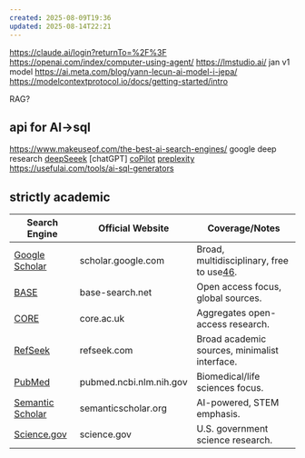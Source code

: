 ```yaml
---
created: 2025-08-09T19:36
updated: 2025-08-14T22:21
---
```

https://claude.ai/login?returnTo=%2F%3F
https://openai.com/index/computer-using-agent/
https://lmstudio.ai/
jan v1 model
https://ai.meta.com/blog/yann-lecun-ai-model-i-jepa/
https://modelcontextprotocol.io/docs/getting-started/intro

RAG?

## api for AI->sql
https://www.makeuseof.com/the-best-ai-search-engines/
google deep research
[deepSeeek](https://www.deepseek.com/en)
[chatGPT]
[coPilot]()
[preplexity](https://www.perplexity.ai/) 
https://usefulai.com/tools/ai-sql-generators

## strictly academic
| Search Engine                                        | Official Website        | Coverage/Notes                                                                                                                 |
| ---------------------------------------------------- | ----------------------- | ------------------------------------------------------------------------------------------------------------------------------ |
| [Google Scholar](https://scholar.google.com/)        | scholar.google.com      | Broad, multidisciplinary, free to use[4](https://scholar.google.com/)[6](https://ceu.libguides.com/google-techniques/scholar). |
| [BASE](https://www.base-search.net/)                 | base-search.net         | Open access focus, global sources.                                                                                             |
| [CORE](https://core.ac.uk/)                          | core.ac.uk              | Aggregates open-access research.                                                                                               |
| [RefSeek](https://www.refseek.com/)                  | refseek.com             | Broad academic sources, minimalist interface.                                                                                  |
| [PubMed](https://pubmed.ncbi.nlm.nih.gov/)           | pubmed.ncbi.nlm.nih.gov | Biomedical/life sciences focus.                                                                                                |
| [Semantic Scholar](https://www.semanticscholar.org/) | semanticscholar.org     | AI-powered, STEM emphasis.                                                                                                     |
| [Science.gov](https://www.science.gov/)              | science.gov             | U.S. government science research.                                                                                              |

